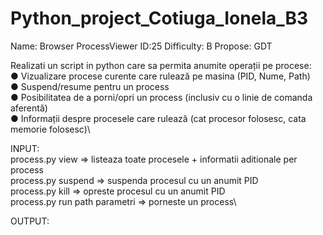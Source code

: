 # Python_project_Cotiuga_Ionela_B3

Name: Browser ProcessViewer ID:25 Difficulty: B Propose: GDT

Realizati un script in python care sa permita anumite operații pe procese:\
● Vizualizare procese curente care rulează pe masina (PID, Nume, Path)\
● Suspend/resume pentru un process\
● Posibilitatea de a porni/opri un process (inclusiv cu o linie de comanda aferentă)\
● Informații despre procesele care rulează (cat procesor folosesc, cata memorie
folosesc)\

INPUT:\
process.py view ⇒ listeaza toate procesele + informatii aditionale per process\
process.py suspend <PID> ⇒ suspenda procesul cu un anumit PID\
process.py kill <PID> ⇒ opreste procesul cu un anumit PID\
process.py run path parametri ⇒ porneste un process\

OUTPUT:
